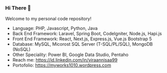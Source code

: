 ### Hi There 👋

Welcome to my personal code repository! 

- Language: PHP, Javascript, Python, Java
- Back End Framework: Laravel, Spring Boot, CodeIgniter, Node.js, Hapi.js
- Front End Framework: React, Next.js, Express.js, Vue.js Bootstrap 5
- Database: MySQL, Micorost SQL Server (T-SQL/PL/SQL), MongoDB (NoSQL)
- Other Speciality: Power BI, Google Data Studio, Pentaho
- Reach me: https://id.linkedin.com/in/viraannisaa99
- Portofolio: https://myworks1010.wordpress.com
